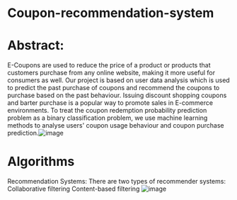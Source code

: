 # Coupon-recommendation-system
# Abstract:
E-Coupons are used to reduce the price of a product or products that customers purchase from any online website, making it more useful for consumers as well. 
Our project is based on user data analysis which is used to predict the past purchase of coupons and recommend the coupons to purchase based on the past behaviour.
Issuing discount shopping coupons and barter purchase is a popular way to promote sales in E-commerce environments.
 To treat the coupon redemption probability prediction problem as a binary classification problem, we use machine learning methods to analyse users' coupon usage behaviour and coupon purchase prediction.![image](https://github.com/SanthoshiGanthala/Coupon-recommendation-system/assets/128204152/32dfed35-b9c9-4eb4-8903-7c587c115858)
# Algorithms
Recommendation Systems:
There are two types of recommender systems:
Collaborative filtering
Content-based filtering
![image](https://github.com/SanthoshiGanthala/Coupon-recommendation-system/assets/128204152/f45a9067-ea80-4111-af01-da663c96e584)
